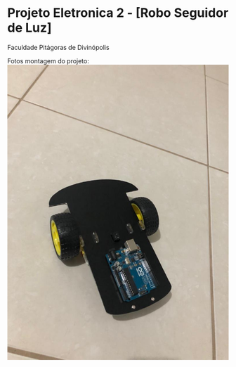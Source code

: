 # Projeto Eletronica 2 - [Robo Seguidor de Luz]

Faculdade Pitágoras de Divinópolis


Fotos montagem do projeto:
![alt text](https://github.com/brcarvalho/Projeto-Eletronica-2/blob/master/WhatsApp_Image_2019-04-09_at_22.55.01.jpg)
